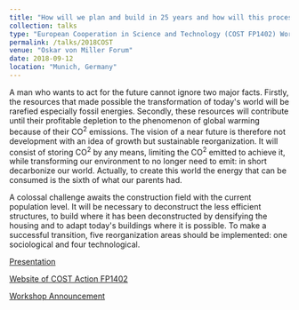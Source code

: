 ```yaml
---
title: "How will we plan and build in 25 years and how will this process be regulated?"
collection: talks
type: "European Cooperation in Science and Technology (COST FP1402) Workshop"
permalink: /talks/2018COST
venue: "Oskar von Miller Forum"
date: 2018-09-12
location: "Munich, Germany"
---
```


A man who wants to act for the future cannot ignore two major facts. Firstly, the resources that made possible the transformation of today's world will be rarefied especially fossil energies. Secondly, these resources will contribute until their profitable depletion to the phenomenon of global warming because of their CO<sup>2</sup> emissions. The vision of a near future is therefore not development with an idea of growth but sustainable reorganization. It will consist of storing CO<sup>2</sup> by any means, limiting the CO<sup>2</sup> emitted to achieve it, while transforming our environment to no longer need to emit: in short decarbonize our world. Actually, to create this world the energy that can be consumed is the sixth of what our parents had.

A colossal challenge awaits the construction field with the current population level. It will be necessary to deconstruct the less efficient structures, to build where it has been deconstructed by densifying the housing and to adapt today's buildings where it is possible. To make a successful transition, five reorganization areas should be implemented: one sociological and four technological.

[Presentation](http://gamerro.github.io/files/PresentationCOST.pdf)

[Website of COST Action FP1402](http://www.costfp1402.tum.de/home/)

[Workshop Announcement](http://gamerro.github.io/files/FP1402_Workshop_Munich_Announcement.pdf)
